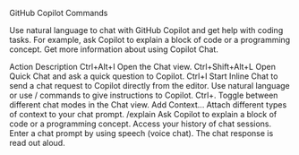 GitHub Copilot Commands

Use natural language to chat with GitHub Copilot and get help with coding tasks. For example, ask Copilot to explain a block of code or a programming concept. Get more information about using Copilot Chat.

Action	Description
Ctrl+Alt+I	Open the Chat view.
Ctrl+Shift+Alt+L	Open Quick Chat and ask a quick question to Copilot.
Ctrl+I	Start Inline Chat to send a chat request to Copilot directly from the editor. Use natural language or use / commands to give instructions to Copilot.
Ctrl+.	Toggle between different chat modes in the Chat view.
Add Context...	Attach different types of context to your chat prompt.
/explain	Ask Copilot to explain a block of code or a programming concept.
Access your history of chat sessions.
Enter a chat prompt by using speech (voice chat). The chat response is read out aloud.